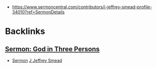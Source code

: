 - https://www.sermoncentral.com/contributors/j-jeffrey-smead-profile-34010?ref=SermonDetails

# Backlinks
## [Sermon: God in Three Persons](<Sermon: God in Three Persons.md>)
- [Sermon](<Sermon.md>) [J Jeffrey Smead](<J Jeffrey Smead.md>)

